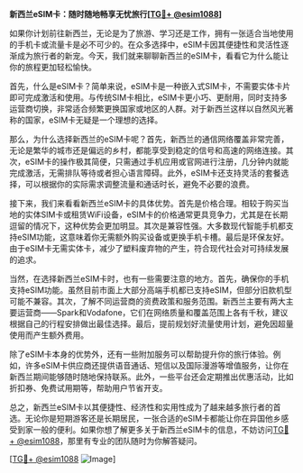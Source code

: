 **新西兰eSIM卡：随时随地畅享无忧旅行[[TG💪+ @esim1088](https://t.me/s/esim1088)]**

如果你计划前往新西兰，无论是为了旅游、学习还是工作，拥有一张适合当地使用的手机卡或流量卡是必不可少的。在众多选择中，eSIM卡因其便捷性和灵活性逐渐成为旅行者的新宠。今天，我们就来聊聊新西兰的eSIM卡，看看它为什么能让你的旅程更加轻松愉快。

首先，什么是eSIM卡？简单来说，eSIM卡是一种嵌入式SIM卡，不需要实体卡片即可完成激活和使用。与传统SIM卡相比，eSIM卡更小巧、更耐用，同时支持多运营商切换，非常适合频繁更换国家或地区的人群。对于新西兰这样以自然风光著称的国家，eSIM卡无疑是一个理想的选择。

那么，为什么选择新西兰的eSIM卡呢？首先，新西兰的通信网络覆盖非常完善，无论是繁华的城市还是偏远的乡村，都能享受到稳定的信号和高速的网络连接。其次，eSIM卡的操作极其简便，只需通过手机应用或官网进行注册，几分钟内就能完成激活，无需排队等待或者担心语言障碍。此外，eSIM卡还支持灵活的套餐选择，可以根据你的实际需求调整流量和通话时长，避免不必要的浪费。

接下来，我们来看看新西兰eSIM卡的具体优势。首先是价格合理。相较于购买当地的实体SIM卡或租赁WiFi设备，eSIM卡的价格通常更具竞争力，尤其是在长期逗留的情况下，这种优势会更加明显。其次是兼容性强。大多数现代智能手机都支持eSIM功能，这意味着你无需额外购买设备或更换手机卡槽。最后是环保友好。由于eSIM卡无需实体卡，减少了塑料废弃物的产生，符合现代社会对可持续发展的追求。

当然，在选择新西兰eSIM卡时，也有一些需要注意的地方。首先，确保你的手机支持eSIM功能。虽然目前市面上大部分高端手机都已支持eSIM，但部分旧款机型可能不兼容。其次，了解不同运营商的资费政策和服务范围。新西兰主要有两大主要运营商——Spark和Vodafone，它们在网络质量和覆盖范围上各有千秋，建议根据自己的行程安排做出最佳选择。最后，提前规划好流量使用计划，避免因超量使用而产生额外费用。

除了eSIM卡本身的优势外，还有一些附加服务可以帮助提升你的旅行体验。例如，许多eSIM卡供应商还提供语音通话、短信以及国际漫游等增值服务，让你在新西兰期间能够随时随地保持联系。此外，一些平台还会定期推出优惠活动，比如折扣券、免费试用期等，帮助用户节省开支。

总之，新西兰eSIM卡以其便捷性、经济性和实用性成为了越来越多旅行者的首选。无论你是短期游客还是长期居民，一张合适的eSIM卡都能让你在异国他乡感受到家一般的便利。如果你想了解更多关于新西兰eSIM卡的信息，不妨访问[TG💪+ @esim1088](https://t.me/s/esim1088)，那里有专业的团队随时为你解答疑问。

[[TG💪+ @esim1088](https://t.me/s/esim1088) ![Image](https://i.postimg.cc/4NQfJmqS/Snipaste-2025-05-13-00-14-12.png)]